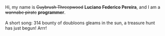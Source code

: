 Hi, my name is ~~Guybrush Threepwood~~ **Luciano Federico Pereira**, and I am a ~~wannabe pirate~~ **programmer**.<br><br>A short song: 314 bounty of doubloons gleams in the sun, a treasure hunt has just begun! Arrr!
